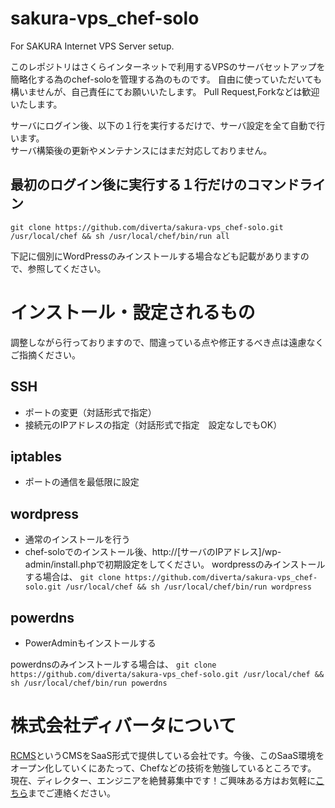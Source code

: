 sakura-vps_chef-solo
====================

For SAKURA Internet VPS Server setup.

このレポジトリはさくらインターネットで利用するVPSのサーバセットアップを簡略化する為のchef-soloを管理する為のものです。
自由に使っていただいても構いませんが、自己責任にてお願いいたします。
Pull Request,Forkなどは歓迎いたします。


サーバにログイン後、以下の１行を実行するだけで、サーバ設定を全て自動で行います。  
サーバ構築後の更新やメンテナンスにはまだ対応しておりません。

## 最初のログイン後に実行する１行だけのコマンドライン
`git clone https://github.com/diverta/sakura-vps_chef-solo.git /usr/local/chef && sh /usr/local/chef/bin/run all`

下記に個別にWordPressのみインストールする場合なども記載がありますので、参照してください。



# インストール・設定されるもの
調整しながら行っておりますので、間違っている点や修正するべき点は遠慮なくご指摘ください。

## SSH
* ポートの変更（対話形式で指定）
* 接続元のIPアドレスの指定（対話形式で指定　設定なしでもOK）

## iptables
* ポートの通信を最低限に設定

## wordpress
* 通常のインストールを行う
* chef-soloでのインストール後、http://[サーバのIPアドレス]/wp-admin/install.phpで初期設定をしてください。
wordpressのみインストールする場合は、
`git clone https://github.com/diverta/sakura-vps_chef-solo.git /usr/local/chef && sh /usr/local/chef/bin/run wordpress`

## powerdns
* PowerAdminもインストールする

powerdnsのみインストールする場合は、
`git clone https://github.com/diverta/sakura-vps_chef-solo.git /usr/local/chef && sh /usr/local/chef/bin/run powerdns`


# 株式会社ディバータについて

[RCMS](http://www.r-cms.jp/)というCMSをSaaS形式で提供している会社です。今後、このSaaS環境をオープン化していくにあたって、Chefなどの技術を勉強しているところです。
現在、ディレクター、エンジニアを絶賛募集中です！ご興味ある方はお気軽に[こちら](mailto:saiyo@diverta.co.jp)までご連絡ください。

